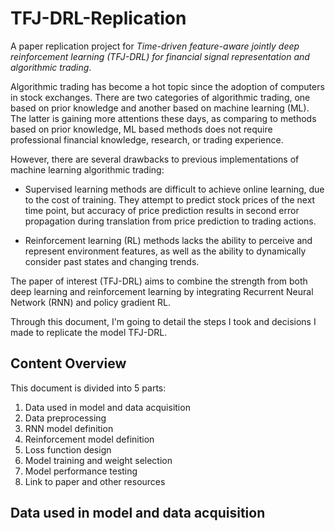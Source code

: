 # TFJ-DRL-Replication
A paper replication project for *Time-driven feature-aware jointly deep reinforcement learning (TFJ-DRL) for financial signal representation and algorithmic trading*. 

Algorithmic trading has become a hot topic since the adoption of computers in stock exchanges. There are two categories of algorithmic trading, one based on prior knowledge and another based on machine learning (ML). The latter is gaining more attentions these days, as comparing to methods based on prior knowledge, ML based methods does not require professional financial knowledge, research, or trading experience. 

However, there are several drawbacks to previous implementations of machine learning algorithmic trading:  

* Supervised learning methods are difficult to achieve online learning, due to the cost of training. They attempt to predict stock prices of the next time point, but accuracy of price prediction results in second error propagation during translation from price prediction to trading actions.

* Reinforcement learning (RL) methods lacks the ability to perceive and represent environment features, as well as the ability to dynamically consider past states and changing trends. 

The paper of interest (TFJ-DRL) aims to combine the strength from both deep learning and reinforcement learning by integrating Recurrent Neural Network (RNN) and policy gradient RL.

Through this document, I'm going to detail the steps I took and decisions I made to replicate the model TFJ-DRL. 

## Content Overview

This document is divided into 5 parts:

1. Data used in model and data acquisition
2. Data preprocessing
3. RNN model definition
4. Reinforcement model definition
5. Loss function design
6. Model training and weight selection
7. Model performance testing
8. Link to paper and other resources

## Data used in model and data acquisition

